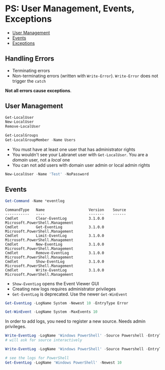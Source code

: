 # PS: User Management, Events, Exceptions

- [User Management](https://ttc2060.pages.labranet.jamk.fi/Powershell/15-UserManagement/)
- [Events](https://ttc2060.pages.labranet.jamk.fi/Powershell/16-Events/)
- [Exceptions](https://ttc2060.pages.labranet.jamk.fi/Powershell/17-Exceptions/)

## Handling Errors

- Terminating errors
- Non-terminating errors (written with `Write-Error`). `Write-Error` does not trigger the `catch`

**Not all errors cause exceptions**.

## User Management

```ps1
Get-LocalUser
New-LocalUser
Remove-LocalUser

Get-LocalGroups
Get-LocalGroupMember -Name Users
```

- You must have at least one user that has administrator rights
- You wouldn't see your Labranet user with `Get-LocalUser`. You are a _domain_ user, not a _local_ one
- You can not add users with domain user admin or local admin rights

```ps1
New-LocalUser -Name 'Test' -NoPassword
```

## Events

```ps1
Get-Command -Name *eventlog
```

```
CommandType   Name                    Version    Source
-----------   ----                    -------    ------
Cmdlet        Clear-EventLog          3.1.0.0    Microsoft.PowerShell.Management
Cmdlet        Get-EventLog            3.1.0.0    Microsoft.PowerShell.Management
Cmdlet        Limit-EventLog          3.1.0.0    Microsoft.PowerShell.Management
Cmdlet        New-EventLog            3.1.0.0    Microsoft.PowerShell.Management
Cmdlet        Remove-EventLog         3.1.0.0    Microsoft.PowerShell.Management
Cmdlet        Show-EventLog           3.1.0.0    Microsoft.PowerShell.Management
Cmdlet        Write-EventLog          3.1.0.0    Microsoft.PowerShell.Management
```

- `Show-EventLog` opens the Event Viewer GUI
- Creating new logs requires administrator privileges
- `Get-EventLog` is deprecated. Use the newer `Get-WinEvent`

```ps1
Get-EventLog -LogName System -Newest 10 -EntryType Error

Get-WinEvent -LogName System -MaxEvents 10
```

In order to add logs, you need to register a new source. Needs admin privileges.

```ps1
Write-EventLog -LogName 'Windows PowerShell' -Source Powershell -EntryType Information -EventId 1 -Message 'all good'
# will ask for source interactively

Write-EventLog -LogName 'Windows PowerShell' -Source Powershell -EntryType Information -EventId 1 -Message 'all good'

# see the logs for PowerShell
Get-EventLog -LogName 'Windows PowerShell' -Newest 10
```
